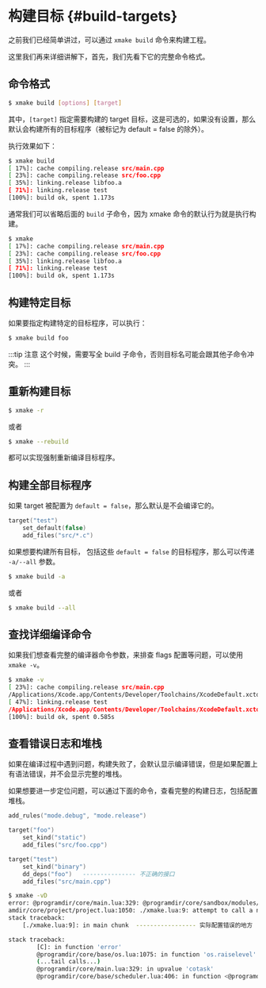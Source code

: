 # 构建目标 {#build-targets}

之前我们已经简单讲过，可以通过 `xmake build` 命令来构建工程。

这里我们再来详细讲解下，首先，我们先看下它的完整命令格式。

## 命令格式

```sh
$ xmake build [options] [target]
```

其中，`[target]` 指定需要构建的 target 目标，这是可选的，如果没有设置，那么默认会构建所有的目标程序（被标记为 default = false 的除外）。

执行效果如下：

```sh
$ xmake build
[ 17%]: cache compiling.release src/main.cpp
[ 23%]: cache compiling.release src/foo.cpp
[ 35%]: linking.release libfoo.a
[ 71%]: linking.release test
[100%]: build ok, spent 1.173s
```

通常我们可以省略后面的 `build` 子命令，因为 xmake 命令的默认行为就是执行构建。

```sh
$ xmake
[ 17%]: cache compiling.release src/main.cpp
[ 23%]: cache compiling.release src/foo.cpp
[ 35%]: linking.release libfoo.a
[ 71%]: linking.release test
[100%]: build ok, spent 1.173s
```

## 构建特定目标

如果要指定构建特定的目标程序，可以执行：

```sh
$ xmake build foo
```

:::tip 注意
这个时候，需要写全 build 子命令，否则目标名可能会跟其他子命令冲突。
:::

## 重新构建目标

```sh
$ xmake -r
```

或者

```sh
$ xmake --rebuild
```

都可以实现强制重新编译目标程序。

## 构建全部目标程序

如果 target 被配置为 `default = false`，那么默认是不会编译它的。

```lua
target("test")
    set_default(false)
    add_files("src/*.c")
```

如果想要构建所有目标， 包括这些 `default = false` 的目标程序，那么可以传递 `-a/--all` 参数。

```sh
$ xmake build -a
```

或者

```sh
$ xmake build --all
```

## 查找详细编译命令

如果我们想查看完整的编译器命令参数，来排查 flags 配置等问题，可以使用 `xmake -v`。

```sh
$ xmake -v
[ 23%]: cache compiling.release src/main.cpp
/Applications/Xcode.app/Contents/Developer/Toolchains/XcodeDefault.xctoolchain/usr/bin/clang -c -Qunused-arguments -target x86_64-apple-macos15.2 -isysroot /Applications/Xcode.app/Contents/Developer/Platforms/MacOSX.platform/Developer/SDKs/MacOSX15.2.sdk -fvisibility=hidden -fvisibility-inlines-hidden -O3 -DNDEBUG -o build/.objs/test/macosx/x86_64/release/src/main.cpp.o src/main.cpp
[ 47%]: linking.release test
/Applications/Xcode.app/Contents/Developer/Toolchains/XcodeDefault.xctoolchain/usr/bin/clang++ -o build/macosx/x86_64/release/test build/.objs/test/macosx/x86_64/release/src/main.cpp.o -target x86_64-apple-macos15.2 -isysroot /Applications/Xcode.app/Contents/Developer/Platforms/MacOSX.platform/Developer/SDKs/MacOSX15.2.sdk -lz -Wl,-x -Wl,-dead_strip
[100%]: build ok, spent 0.585s
```

## 查看错误日志和堆栈

如果在编译过程中遇到问题，构建失败了，会默认显示编译错误，但是如果配置上有语法错误，并不会显示完整的堆栈。

如果想要进一步定位问题，可以通过下面的命令，查看完整的构建日志，包括配置堆栈。

```lua
add_rules("mode.debug", "mode.release")

target("foo")
    set_kind("static")
    add_files("src/foo.cpp")

target("test")
    set_kind("binary")
    dd_deps("foo")   --------------- 不正确的接口
    add_files("src/main.cpp")
```

```sh
$ xmake -vD
error: @programdir/core/main.lua:329: @programdir/core/sandbox/modules/import/core/base/task.lua:65: @progr
amdir/core/project/project.lua:1050: ./xmake.lua:9: attempt to call a nil value (global 'dd_deps')
stack traceback:
    [./xmake.lua:9]: in main chunk  ----------------- 实际配置错误的地方

stack traceback:
        [C]: in function 'error'
        @programdir/core/base/os.lua:1075: in function 'os.raiselevel'
        (...tail calls...)
        @programdir/core/main.lua:329: in upvalue 'cotask'
        @programdir/core/base/scheduler.lua:406: in function <@programdir/core/base/scheduler.lua:399>
```

